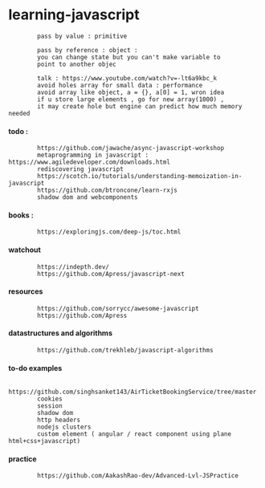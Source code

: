 # learning-javascript

            pass by value : primitive

            pass by reference : object : 
            you can change state but you can't make variable to 
            point to another objec

            talk : https://www.youtube.com/watch?v=-lt6a9kbc_k
            avoid holes array for small data : performance
            avoid array like object, a = {}, a[0] = 1, wron idea
            if u store large elements , go for new array(1000) , 
            it may create hole but engine can predict how much memory needed
            


#### todo : 

            https://github.com/jawache/async-javascript-workshop
            metaprogramming in javascript : https://www.agiledeveloper.com/downloads.html
            rediscovering javascript
            https://scotch.io/tutorials/understanding-memoization-in-javascript
            https://github.com/btroncone/learn-rxjs
            shadow dom and webcomponents
            
#### books : 

            https://exploringjs.com/deep-js/toc.html



#### watchout

            https://indepth.dev/
            https://github.com/Apress/javascript-next

#### resources

            https://github.com/sorrycc/awesome-javascript
            https://github.com/Apress

#### datastructures and algorithms

            https://github.com/trekhleb/javascript-algorithms

#### to-do examples

            https://github.com/singhsanket143/AirTicketBookingService/tree/master
            cookies
            session
            shadow dom
            http headers
            nodejs clusters
            custom element ( angular / react component using plane html+css+javascript)

#### practice

            https://github.com/AakashRao-dev/Advanced-Lvl-JSPractice
